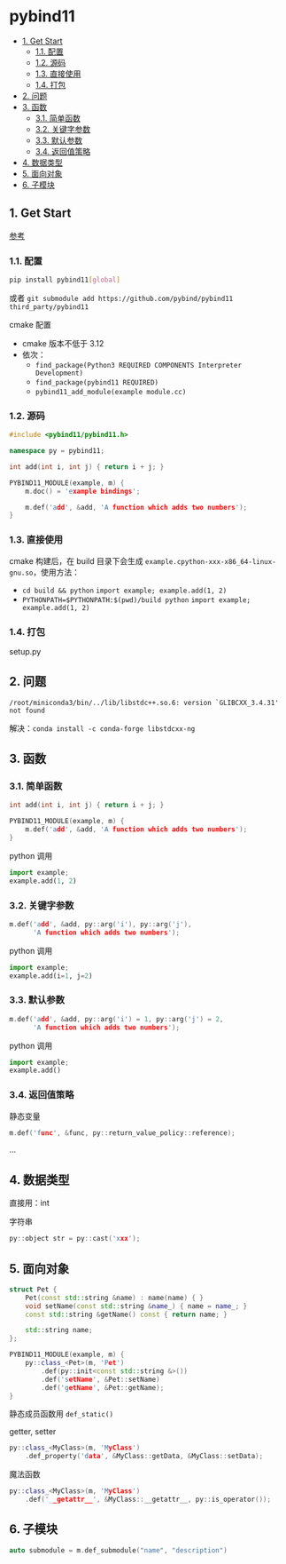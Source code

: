 # pybind11

- [1. Get Start](#1-get-start)
  - [1.1. 配置](#11-配置)
  - [1.2. 源码](#12-源码)
  - [1.3. 直接使用](#13-直接使用)
  - [1.4. 打包](#14-打包)
- [2. 问题](#2-问题)
- [3. 函数](#3-函数)
  - [3.1. 简单函数](#31-简单函数)
  - [3.2. 关键字参数](#32-关键字参数)
  - [3.3. 默认参数](#33-默认参数)
  - [3.4. 返回值策略](#34-返回值策略)
- [4. 数据类型](#4-数据类型)
- [5. 面向对象](#5-面向对象)
- [6. 子模块](#6-子模块)

## 1. Get Start

[参考](https://github.com/pybind/cmake_example)

### 1.1. 配置

```sh
pip install pybind11[global]
```

或者 `git submodule add https://github.com/pybind/pybind11 third_party/pybind11`

cmake 配置

- cmake 版本不低于 3.12
- 依次：
  - `find_package(Python3 REQUIRED COMPONENTS Interpreter Development)`
  - `find_package(pybind11 REQUIRED)`
  - `pybind11_add_module(example module.cc)`

### 1.2. 源码

```cpp
#include <pybind11/pybind11.h>

namespace py = pybind11;

int add(int i, int j) { return i + j; }

PYBIND11_MODULE(example, m) {
    m.doc() = 'example bindings';

    m.def('add', &add, 'A function which adds two numbers');
}
```

### 1.3. 直接使用

cmake 构建后，在 build 目录下会生成 `example.cpython-xxx-x86_64-linux-gnu.so`，使用方法：

- `cd build && python` `import example; example.add(1, 2)`
- `PYTHONPATH=$PYTHONPATH:$(pwd)/build python` `import example; example.add(1, 2)`

### 1.4. 打包

setup.py

## 2. 问题

``/root/miniconda3/bin/../lib/libstdc++.so.6: version `GLIBCXX_3.4.31' not found``

解决：`conda install -c conda-forge libstdcxx-ng`

## 3. 函数

### 3.1. 简单函数

```cpp
int add(int i, int j) { return i + j; }

PYBIND11_MODULE(example, m) {
    m.def('add', &add, 'A function which adds two numbers');
}
```

python 调用

```py
import example;
example.add(1, 2)
```

### 3.2. 关键字参数

```cpp
m.def('add', &add, py::arg('i'), py::arg('j'),
      'A function which adds two numbers');
```

python 调用

```py
import example;
example.add(i=1, j=2)
```

### 3.3. 默认参数

```cpp
m.def('add', &add, py::arg('i') = 1, py::arg('j') = 2,
      'A function which adds two numbers');
```

python 调用

```py
import example;
example.add()
```

### 3.4. 返回值策略

静态变量

```cpp
m.def('func', &func, py::return_value_policy::reference);
```

...

## 4. 数据类型

直接用：int

字符串

```cpp
py::object str = py::cast('xxx');
```

## 5. 面向对象

```cpp
struct Pet {
    Pet(const std::string &name) : name(name) { }
    void setName(const std::string &name_) { name = name_; }
    const std::string &getName() const { return name; }

    std::string name;
};

PYBIND11_MODULE(example, m) {
    py::class_<Pet>(m, 'Pet')
        .def(py::init<const std::string &>())
        .def('setName', &Pet::setName)
        .def('getName', &Pet::getName);
}
```

静态成员函数用 `def_static()`

getter, setter

```cpp
py::class_<MyClass>(m, 'MyClass')
    .def_property('data', &MyClass::getData, &MyClass::setData);
```

魔法函数

```cpp
py::class_<MyClass>(m, 'MyClass')
    .def('__getattr__', &MyClass::__getattr__, py::is_operator());
```

## 6. 子模块

```cpp
auto submodule = m.def_submodule("name", "description")
```
